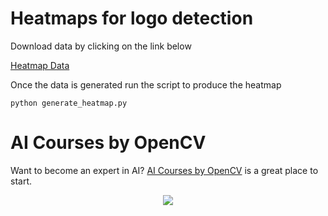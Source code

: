 # Heatmaps for logo detection 

Download data by clicking on the link below

[Heatmap Data](http://media.orpix-inc.com/heatmap-data.zip)

Once the data is generated run the script to produce the heatmap 

```python generate_heatmap.py```


# AI Courses by OpenCV

Want to become an expert in AI? [AI Courses by OpenCV](https://opencv.org/courses/) is a great place to start. 

<a href="https://opencv.org/courses/">
<p align="center"> 
<img src="https://www.learnopencv.com/wp-content/uploads/2020/04/AI-Courses-By-OpenCV-Github.png">
</p>
</a>

